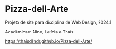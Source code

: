 # Pizza-dell-Arte
Projeto de site para disciplina de Web Design, 2024.1

Acadêmicas: Aline, Letícia e Thaís

https://thaisdllndr.github.io/Pizza-dell-Arte/
